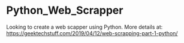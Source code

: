 # Python_Web_Scrapper
Looking to create a web scapper using Python. More details at: https://geektechstuff.com/2019/04/12/web-scrapping-part-1-python/
